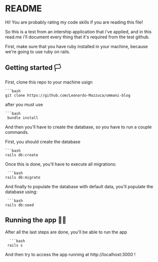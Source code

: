 # README

Hi! You are probably rating my code skills if you are reading this file!

So this is a test from an intership application that i've applied, and in this read.me i'll
document every thing that it's required from the test github.

First, make sure that you have ruby installed in your machine, because we're going to
use ruby on rails.

## Getting started 🏳️

  First, clone this repo to your machine usign 

    ```bash
    git clone https://github.com/Leonardo-Mazzuca/ummani-blog



  after you must use 
  
    ```bash
     bundle install


  And then you'll have to create the database, so 
  you have to run a couple commands.

  First, you should create the database 
  
    ```bash
    rails db:create
  
  
  Once this is done, you'll have to execute all migrations:

     ```bash
    rails db:migrate
   

  And finally to populate the database with default data, you'll
  populate the database using:

     ```bash
    rails db:seed


## Running the app 🏃‍♂️

  After all the last steps are done, you'll be able to run the app

      ```bash
     rails s

      
  And then try to access the app running at http://localhost:3000 !

  



